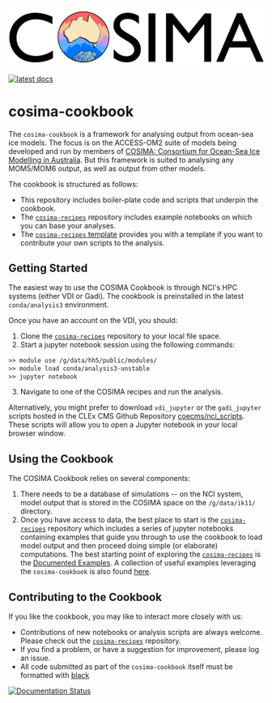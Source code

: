<img src="https://github.com/COSIMA/logo/blob/master/png/logo_word.png" width="800"/>
<br/> <br/>

<a href="https://cosima-recipes.readthedocs.io/en/latest">
    <img alt="latest docs" src="https://img.shields.io/badge/docs-latest-blue.svg">
</a>

# cosima-cookbook

The `cosima-cookbook` is a framework for analysing output from ocean-sea ice models. The focus is on the ACCESS-OM2 suite of models being developed and run by members of [COSIMA: Consortium for Ocean-Sea Ice Modelling in Australia](http://cosima.org.au). But this framework is suited to analysing any MOM5/MOM6 output, as well as output from other models.

The cookbook is structured as follows:
 * This repository includes boiler-plate code and scripts that underpin the cookbook.
 * The [`cosima-recipes`](https://github.com/COSIMA/cosima-recipes) repository includes example notebooks on which you can base your analyses.
 * The [`cosima-recipes` template](https://github.com/COSIMA/cosima-recipes/blob/master/Tutorials/Template_For_Notebooks.ipynb) provides you with a template if you want to contribute your own scripts to the analysis.


## Getting Started

The easiest way to use the COSIMA Cookbook is through NCI's HPC systems (either VDI or Gadi). The cookbook is preinstalled in the latest `conda/analysis3` environment.

Once you have an account on the VDI, you should:
 1. Clone the [`cosima-recipes`](https://github.com/COSIMA/cosima-recipes) repository to your local file space.
 2. Start a jupyter notebook session using the following commands:
```
>> module use /g/data/hh5/public/modules/
>> module load conda/analysis3-unstable
>> jupyter notebook
```
 3. Navigate to one of the COSIMA recipes and run the analysis.

Alternatively, you might prefer to download `vdi_jupyter` or the `gadi_jupyter` scripts hosted in the CLEx CMS Github Repository [coecms/nci_scripts](https://github.com/coecms/nci_scripts). These scripts will allow you to open a Jupyter notebook in your local browser window.


## Using the Cookbook

The COSIMA Cookbook relies on several components:
 1. There needs to be a database of simulations -- on the NCI system, model output that is stored in the COSIMA space on the `/g/data/ik11/` directory.
 2. Once you have access to data, the best place to start is the [`cosima-recipes`](https://github.com/COSIMA/cosima-recipes) repository which includes a series of jupyter notebooks containing examples that guide you through to use the cookbook to load model output and then proceed doing simple (or elaborate) computations. The best starting point of exploring the [`cosima-recipes`](https://github.com/COSIMA/cosima-recipes) is the [Documented Examples](https://cosima-recipes.readthedocs.io/en/latest/documented_examples/index.html). A collection of useful examples leveraging the `cosima-cookbook` is also found [here](https://github.com/COSIMA/ACCESS-OM2-1-025-010deg-report/tree/master/figures).


## Contributing to the Cookbook

If you like the cookbook, you may like to interact more closely with us:
 * Contributions of new notebooks or analysis scripts are always welcome. Please check out the [`cosima-recipes`](https://github.com/COSIMA/cosima-recipes) repository.
 * If you find a problem, or have a suggestion for improvement, please log an issue.
 * All code submitted as part of the `cosima-cookbook` itself must be formatted with [black](https://github.com/psf/black)


[![Documentation Status](https://readthedocs.org/projects/cosima-cookbook/badge/?version=latest)](https://cosima-cookbook.readthedocs.org/en/latest)
